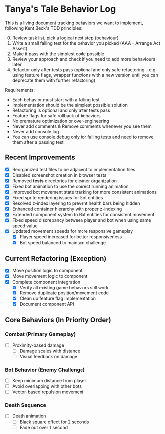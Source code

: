 # Tanya's Tale Behavior Log

This is a living document tracking behaviors we want to implement, following Kent Beck's TDD principles:

0. Review task list, pick a logical next step (behaviour)
1. Write a small failing test for the behavior you picked (AAA - Arrange Act Assert)
2. Make it pass with the simplest code possible
3. Review your approach and check if you need to add more behaviours later
4. Refactor only after tests pass (optional and only safe refactoring - e.g. using feature flags, wrapper functions with a new version until you can deprecate them with further refactoring)

Requirements:

- Each behavior must start with a failing test
- Implementation should be the simplest possible solution
- Refactoring is optional and only after tests pass
- Feature flags for safe rollback of behaviors
- No premature optimization or over-engineering
- Never add comments & Remove comments whenever you see them
- Never add console.log
- You can use console.debug only for failing tests and need to remove them after a passing test

## Recent Improvements

- [x] Reorganized test files to be adjacent to implementation files
- [x] Disabled screenshot creation in browser tests
- [x] Removed **tests** directories for cleaner organization
- [x] Fixed bot animation to use the correct running animation
- [x] Improved bot movement state tracking for more consistent animations
- [x] Fixed sprite rendering issues for Bot entities
- [x] Resolved z-index layering to prevent health bars being hidden
- [x] Enhanced container hierarchy with proper z-indexing
- [x] Extended component system to Bot entities for consistent movement
- [x] Fixed speed discrepancy between player and bot when using same speed value
- [x] Updated movement speeds for more responsive gameplay
  - [x] Player speed increased for better responsiveness
  - [x] Bot speed balanced to maintain challenge

## Current Refactoring (Exception)

- [x] Move position logic to component
- [x] Move movement logic to component
- [x] Complete component integration
  - [x] Verify all existing game behaviors still work
  - [x] Remove duplicate position/movement code
  - [x] Clean up feature flag implementation
  - [x] Document component API

## Core Behaviors (In Priority Order)

### Combat (Primary Gameplay)

- [ ] Proximity-based damage
  - [ ] Damage scales with distance
  - [ ] Visual feedback on damage

### Bot Behavior (Enemy Challenge)

- [ ] Keep minimum distance from player
- [ ] Avoid overlapping with other bots
- [ ] Vector-based repulsion movement

### Death Sequence

- [ ] Death animation
  - [ ] Black square effect for 2 seconds
  - [ ] Fade out over 1 second
